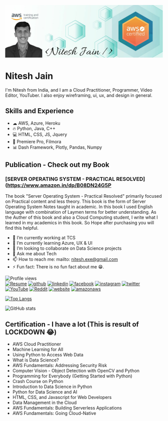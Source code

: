 ![AWS Cloud Practitioner](https://github.com/initeshjain/initeshjain/blob/main/Banner_1500x500.png)

# Nitesh Jain
I'm Nitesh from India, and I am a Cloud Practitioner, Programmer, Video Editor, YouTuber. I also enjoy wireframing, ui, ux, and design in general. 

## Skills and Experience
* ☁ AWS, Azure, Heroku
* 🔥 Python, Java, C++
* 💻 HTML, CSS, JS, Jquery
* 🎥 Premiere Pro, Filmora
* 📊 Dash Framework, Plotly, Pandas, Numpy

## Publication - Check out my Book
### [SERVER OPERATING SYSTEM - PRACTICAL RESOLVED](https://www.amazon.in/dp/B08DN24G5P 
The book "Server Operating System - Practical Resolved" primarily focused on Practical content and less theory. This book is the form of Server Operating System Notes taught in academic. In this book I used English language with combination of Laymen terms for better understanding. As the Auther of this book and also a Cloud Computing student, I write what I learned in my academics in this book. So Hope after purchasing you will find this helpful.

- 🔭 I’m currently working at TCS 
- 🌱 I’m currently learning Azure, UX & UI
- 👯 I’m looking to collaborate on Data Science projects 
- 💬 Ask me about Tech 
- 📫 How to reach me: mailto: nitesh.exe@gmail.com 
- ⚡ Fun fact: There is no fun fact about me 😁. 

![Profile views](https://gpvc.arturio.dev/initeshjain)  
[<img src='https://cdn.jsdelivr.net/npm/simple-icons@3.0.1/icons/readthedocs.svg' alt='Resume' height='40'>](https://drive.google.com/file/d/1PchoDGcKEq4ySianstfoJRhEHRy8De8-/view?usp=sharing)
[<img src='https://cdn.jsdelivr.net/npm/simple-icons@3.0.1/icons/github.svg' alt='github' height='40'>](https://github.com/initeshjain)  [<img src='https://cdn.jsdelivr.net/npm/simple-icons@3.0.1/icons/linkedin.svg' alt='linkedin' height='40'>](https://www.linkedin.com/in/initeshjain/)  [<img src='https://cdn.jsdelivr.net/npm/simple-icons@3.0.1/icons/facebook.svg' alt='facebook' height='40'>](https://www.facebook.com/initeshjain)  [<img src='https://cdn.jsdelivr.net/npm/simple-icons@3.0.1/icons/instagram.svg' alt='instagram' height='40'>](https://www.instagram.com/initeshjain/)  [<img src='https://cdn.jsdelivr.net/npm/simple-icons@3.0.1/icons/twitter.svg' alt='twitter' height='40'>](https://twitter.com/initeshjain)  [<img src='https://cdn.jsdelivr.net/npm/simple-icons@3.0.1/icons/youtube.svg' alt='YouTube' height='40'>](https://www.youtube.com/channel/techpy)  [<img src='https://cdn.jsdelivr.net/npm/simple-icons@3.0.1/icons/reddit.svg' alt='Reddit' height='40'>](https://www.reddit.com/user/initeshjain)  [<img src='https://cdn.jsdelivr.net/npm/simple-icons@3.0.1/icons/icloud.svg' alt='website' height='40'>](techpy.in)  [<img src='https://cdn.jsdelivr.net/npm/simple-icons@3.0.1/icons/amazonaws.svg' alt='amazonaws' height='40'>](https://drive.google.com/file/d/1tkxeXQCy5sgh2Gz5iq1QARe5xK1Ekj3c/view)  

[![Top Langs](https://github-readme-stats.vercel.app/api/top-langs/?username=initeshjain)](https://github.com/anuraghazra/github-readme-stats)

![GitHub stats](https://github-readme-stats.vercel.app/api?username=initeshjain&show_icons=true)  

## Certification - I have a lot (This is result of LOCKDOWN 😂)
* AWS Cloud Practitioner 
* Machine Learning for All 
* Using Python to Access Web Data 
* What is Data Science? 
* AWS Fundamentals: Addressing Security Risk 
* Computer Vision - Object Detection with OpenCV and Python 
* Programming for Everybody (Getting Started with Python) 
* Crash Course on Python 
* Introduction to Data Science in Python 
* Python for Data Science and AI 
* HTML, CSS, and Javascript for Web Developers 
* Data Management in the Cloud 
* AWS Fundamentals: Building Serverless Applications 
* AWS Fundamentals: Going Cloud-Native 

